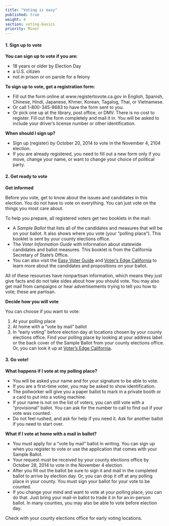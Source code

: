 ```yaml
---
title: "Voting is easy"
published: true
weight: 4
section: voting-basics
priority: Minor
---
```

<h4>1. Sign up to vote</h4>
<p><strong>You can sign up to vote if you are:</strong></p>
<ul>
<li>18 years or older by Election Day</li>
<li>a U.S. citizen</li>
<li>not in prison or on parole for a felony</li>
</ul>
<p><strong>To sign up to vote, get a registration form: </strong></p>
<ul>
<li>Fill out the form online at www.registertovote.ca.gov in English, Spanish, Chinese, Hindi, Japanese, Khmer, Korean, Tagalog, Thai, or Vietnamese.</li>
<li>Or call 1-800-345-8683 to have the form sent to you.</li>
<li>Or pick one up at the library, post office, or DMV. There is no cost to register. Fill out the form completely and mail it in. You will be asked to include your driver&rsquo;s license number or other identification.</li>
</ul>
<p><strong>When should I sign up?</strong></p>
<ul>
<li>Sign up (register) by October 20, 2014 to vote in the November 4, 2104 election.</li>
<li>If you are already registered, you need to fill out a new form only if you move, change your name, or want to change your choice of political party.</li>
</ul>
<h4>2. Get ready to vote</h4>
<p><strong>Get informed </strong></p>
<p>Before you vote, get to know about the issues and candidates in this election. You do not have to vote on everything. You can just vote on the things you most care about.</p>
<p>To help you prepare, all registered voters get two booklets in the mail:</p>
<ul>
<li>A <em>Sample Ballot</em> that lists all of the candidates and measures that will be on your ballot. It also shows where you vote (your &ldquo;polling place&rdquo;). This booklet is sent by your county elections office.</li>
<li>The <em>Voter Information Guide</em> with information about statewide candidates and ballot measures. This booklet is from the California Secretary of State&rsquo;s Office.</li>
<li>You can also visit the <a href="http://www.easyvoterguide.org">Easy Voter Guide</a> and <a href="http://votersedge.org/?p=california">Voter’s Edge California</a> to learn more about the candidates and propositions on your ballot.</li>
</ul>
<p>All of these resources have nonpartisan information, which means they just give facts and do not take sides about how you should vote. You may also get mail from campaigns or hear advertisements trying to tell you how to vote; these are partisan.</p>
<p><strong>Decide how you will vote </strong></p>
<p>You can choose if you want to vote:</p>
<ol>
<li>At your polling place</li>
<li>At home with a &ldquo;vote by mail&rdquo; ballot</li>
<li>In &ldquo;early voting&rdquo; before election day at locations chosen by your county elections office. Find your polling place by looking at your address label or the back cover of the Sample Ballot from your county elections office. Or, you can look it up at <a href="http://votersedge.org/?p=california">Voter’s Edge California</a>.</li>
</ol>
<h4>3. Go vote!</h4>
<p><strong>What happens if I vote at my polling place?</strong></p>
<ul>
<li>You will be asked your name and for your signature to be able to vote.</li>
<li>If you are a first-time voter, you may be asked to show identification.</li>
<li>The pollworker will give you a paper ballot to mark in a private booth or a card to put into a voting machine.</li>
<li>If your name is not on the list of voters, you can still vote with a &ldquo;provisional&rdquo; ballot. You can ask for the number to call to find out if your vote was counted.</li>
<li>Do not feel rushed, and ask for help if you need it. Ask for another ballot if you need to start over.</li>
</ul>
<p><strong>What if I vote at home with a mail in ballot?</strong>&nbsp;</p>
<ul>
<li>You must apply for a &ldquo;vote by mail&rdquo; ballot in writing. You can sign up when you register to vote or use the application that comes with your Sample Ballot.</li>
<li>Your request must be received by your county elections office by October 28, 2014 to vote in the November 4 election.</li>
<li>After you fill out the ballot be sure to sign it and mail in the completed ballot to arrive by election day. Or, you can drop it off at any polling place in your county. You must sign your ballot for your vote to be counted.</li>
<li>If you change your mind and want to vote at your polling place, you can do that. Just bring your mail-in ballot to trade it in for an in-person ballot. In many counties, you may also be able to vote before election day.</li>
</ul>
<p>Check with your county elections office for early voting locations.</p>